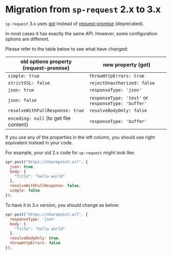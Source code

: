 # Migration from `sp-request` 2.x to 3.x

`sp-request` 3.x uses [got](https://github.com/sindresorhus/got/) instead of [request-promise](https://github.com/request/request-promise/) (deprecated).

In most cases it has exactly the same API. However, some configuration options are different.

Please refer to the table below to see what have changed:

| old options property (request-promise) | new property (got) |
|--------------|--------------|
| `simple: true` | `throwHttpErrors: true` |
| `strictSSL: false` | `rejectUnauthorized: false`|
| `json: true` | `responseType: 'json'` |
|`json: false`| `responseType: 'text'` or `responseType: 'buffer'` |
|`resolveWithFullResponse: true`|`resolveBodyOnly: false`|
|`encoding: null` (to get file content)|`responseType: 'buffer'`|

If you use any of the properties in the left column, you should use right equivalent instead in your code.

For example, your old 2.x code for `sp-request` might look like:

```javascript
spr.post("https://sharepoint.url", {
  json: true,
  body: {
    "Title": "hello world"
  },
  resolveWithFullResponse: false,
  simple: false
});
```

To have it in 3.x version, you should change as below:

```javascript
spr.post("https://sharepoint.url", {
  responseType: 'json'
  body: {
    "Title": "hello world"
  },
  resolveBodyOnly: true,
  throwHttpErrors: false
});
```
